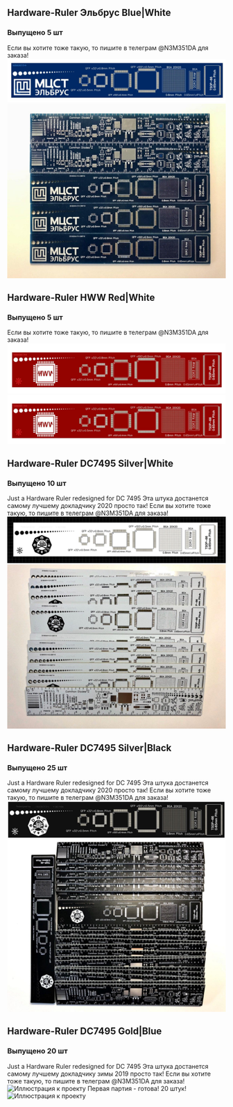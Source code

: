 ## Hardware-Ruler Эльбрус Blue|White
### Выпущено 5 шт
Если вы хотите тоже такую, то пишите в телеграм @N3M351DA для заказа!
![Иллюстрация к проекту](https://github.com/n3m351d4/Hardware-Ruler/blob/master/elbrus/%D0%A1%D0%BD%D0%B8%D0%BC%D0%BE%D0%BA1.JPG)
![Иллюстрация к проекту](https://github.com/n3m351d4/Hardware-Ruler/blob/master/elbrus/photo_2020-09-05_23-54-03.jpg)

## Hardware-Ruler HWW Red|White
### Выпущено 5 шт
Если вы хотите тоже такую, то пишите в телеграм @N3M351DA для заказа!
![Иллюстрация к проекту](https://github.com/n3m351d4/Hardware-Ruler/blob/master/HWW/%D0%A1%D0%BD%D0%B8%D0%BC%D0%BE%D0%BA1.JPG)
![Иллюстрация к проекту](https://github.com/n3m351d4/Hardware-Ruler/blob/master/HWW/%D0%A1%D0%BD%D0%B8%D0%BC%D0%BE%D0%BA.JPG)

## Hardware-Ruler DC7495 Silver|White
### Выпущено 10 шт
Just a Hardware Ruler redesigned for DC 7495
Эта штука достанется самому лучшему докладчику 2020 просто так!
Если вы хотите тоже такую, то пишите в телеграм @N3M351DA для заказа!
![Иллюстрация к проекту](https://github.com/n3m351d4/Hardware-Ruler/blob/master/DC7495WhiteEd/%D0%A1%D0%BD%D0%B8%D0%BC%D0%BE%D0%BA.JPG)
![Иллюстрация к проекту](https://github.com/n3m351d4/Hardware-Ruler/blob/master/DC7495WhiteEd/photo_2020-08-08_16-42-48.jpg)

## Hardware-Ruler DC7495 Silver|Black
### Выпущено 25 шт
Just a Hardware Ruler redesigned for DC 7495
Эта штука достанется самому лучшему докладчику 2020 просто так!
Если вы хотите тоже такую, то пишите в телеграм @N3M351DA для заказа!
![Иллюстрация к проекту](https://github.com/n3m351d4/Hardware-Ruler/blob/master/DC7495BlackEd/%D0%A1%D0%BD%D0%B8%D0%BC%D0%BE%D0%BA.JPG)
![Иллюстрация к проекту](https://github.com/n3m351d4/Hardware-Ruler/blob/master/DC7495BlackEd/photo_2020-08-08_16-27-06.jpg)


## Hardware-Ruler DC7495 Gold|Blue
### Выпущено 20 шт
Just a Hardware Ruler redesigned for DC 7495
Эта штука достанется самому лучшему докладчику зимы 2019 просто так!
Если вы хотите тоже такую, то пишите в телеграм @N3M351DA для заказа!
![Иллюстрация к проекту](https://pp.userapi.com/c849036/v849036716/f6d84/jCq273c9RWk.jpg)
Первая партия - готова! 20 штук!
![Иллюстрация к проекту](https://pp.userapi.com/c851332/v851332560/b0a5f/p5p9laC-RQ0.jpg)
